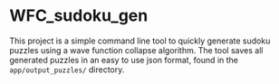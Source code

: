 # WFC_sudoku_gen
This project is a simple command line tool to quickly generate sudoku puzzles using a wave function collapse algorithm. The tool saves all generated puzzles in an easy to use json format, found in the `app/output_puzzles/` directory.
